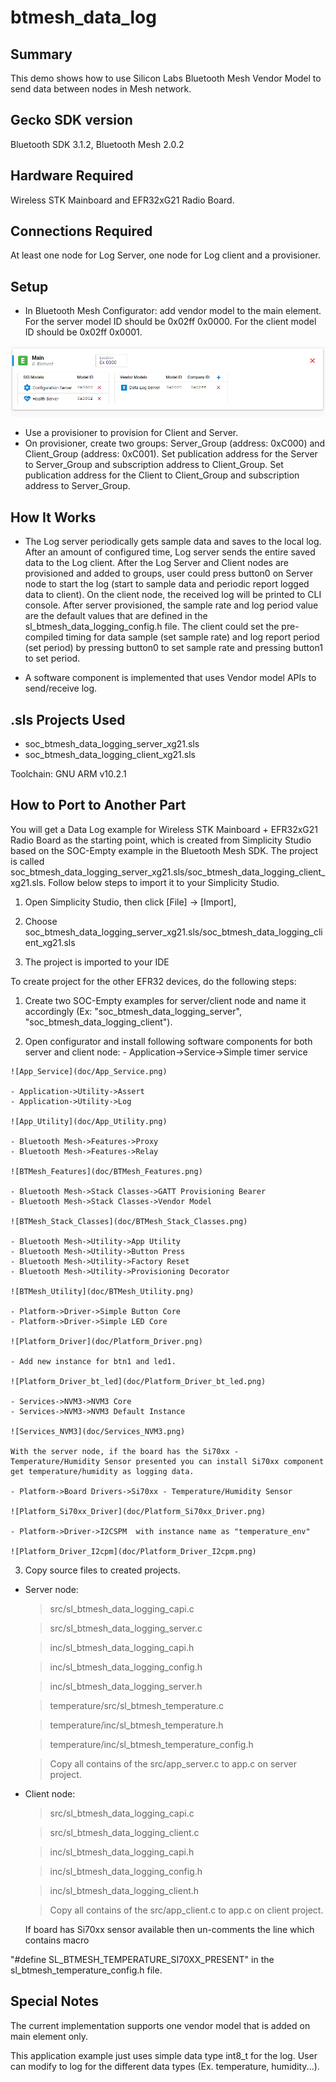 # btmesh_data_log #

## Summary ##

This demo shows how to use Silicon Labs Bluetooth Mesh Vendor Model to send data between nodes in Mesh network.

## Gecko SDK version ##

Bluetooth SDK 3.1.2, Bluetooth Mesh 2.0.2

## Hardware Required ##

Wireless STK Mainboard and EFR32xG21 Radio Board. 

## Connections Required ##

At least one node for Log Server, one node for Log client and a provisioner.

## Setup ##

- In Bluetooth Mesh Configurator: add vendor model to the main element.
		For the server model ID should be 0x02ff 0x0000.
		For the client model ID should be 0x02ff 0x0001.

![Model_Config](doc/Model_Config.png)

- Use a provisioner to provision for Client and Server.
- On provisioner, create two groups: Server_Group (address: 0xC000) and Client_Group (address: 0xC001).
		Set publication address for the Server to Server_Group and subscription address to Client_Group.
		Set publication address for the Client to Client_Group and subscription address to Server_Group.
	
## How It Works ##

- The Log server periodically gets sample data and saves to the local log. After an amount of configured time, Log server sends the entire saved data to the Log client.
After the Log Server and Client nodes are provisioned and added to groups, user could press button0 on Server node to start the log (start to sample data and periodic report logged data to client).
On the client node, the received log will be printed to CLI console. After server provisioned, the sample rate and log period value are the default values that are defined in the sl_btmesh_data_logging_config.h file.
The client could set the pre-compiled timing for data sample (set sample rate) and log report period (set period) by pressing button0 to set sample rate and pressing button1 to set period.

- A software component is implemented that uses Vendor model APIs to send/receive log.

## .sls Projects Used ##

- soc_btmesh_data_logging_server_xg21.sls
- soc_btmesh_data_logging_client_xg21.sls

Toolchain: GNU ARM v10.2.1

## How to Port to Another Part ##

You will get a Data Log example for Wireless STK Mainboard + EFR32xG21 Radio Board as the starting point, which is created from Simplicity Studio based on the SOC-Empty example in the Bluetooth Mesh SDK. The project is called soc_btmesh_data_logging_server_xg21.sls/soc_btmesh_data_logging_client_xg21.sls. Follow below steps to import it to your Simplicity Studio.

1)   Open Simplicity Studio, then click [File] -> [Import], 

2)   Choose soc_btmesh_data_logging_server_xg21.sls/soc_btmesh_data_logging_client_xg21.sls

3)   The project is imported to your IDE

To create project for the other EFR32 devices, do the following steps:

1)   Create two SOC-Empty examples for server/client node and name it accordingly (Ex: "soc_btmesh_data_logging_server", "soc_btmesh_data_logging_client").

2)   Open configurator and install following software components for both server and client node:
    - Application->Service->Simple timer service

    ![App_Service](doc/App_Service.png)

    - Application->Utility->Assert
    - Application->Utility->Log

    ![App_Utility](doc/App_Utility.png)

    - Bluetooth Mesh->Features->Proxy
    - Bluetooth Mesh->Features->Relay

    ![BTMesh_Features](doc/BTMesh_Features.png)

    - Bluetooth Mesh->Stack Classes->GATT Provisioning Bearer
    - Bluetooth Mesh->Stack Classes->Vendor Model

    ![BTMesh_Stack_Classes](doc/BTMesh_Stack_Classes.png)

    - Bluetooth Mesh->Utility->App Utility
    - Bluetooth Mesh->Utility->Button Press
    - Bluetooth Mesh->Utility->Factory Reset
    - Bluetooth Mesh->Utility->Provisioning Decorator

    ![BTMesh_Utility](doc/BTMesh_Utility.png)

    - Platform->Driver->Simple Button Core
    - Platform->Driver->Simple LED Core
    
    ![Platform_Driver](doc/Platform_Driver.png)

    - Add new instance for btn1 and led1.

    ![Platform_Driver_bt_led](doc/Platform_Driver_bt_led.png)

    - Services->NVM3->NVM3 Core
    - Services->NVM3->NVM3 Default Instance

    ![Services_NVM3](doc/Services_NVM3.png)

    With the server node, if the board has the Si70xx - Temperature/Humidity Sensor presented you can install Si70xx component get temperature/humidity as logging data.

    - Platform->Board Drivers->Si70xx - Temperature/Humidity Sensor

    ![Platform_Si70xx_Driver](doc/Platform_Si70xx_Driver.png)

    - Platform->Driver->I2CSPM  with instance name as "temperature_env"

    ![Platform_Driver_I2cpm](doc/Platform_Driver_I2cpm.png)


3)   Copy source files to created projects.
- Server node:
  > src/sl_btmesh_data_logging_capi.c
  
  > src/sl_btmesh_data_logging_server.c
  
  > inc/sl_btmesh_data_logging_capi.h
  
  > inc/sl_btmesh_data_logging_config.h
  
  > inc/sl_btmesh_data_logging_server.h
  
  > temperature/src/sl_btmesh_temperature.c
  
  > temperature/inc/sl_btmesh_temperature.h
  
  > temperature/inc/sl_btmesh_temperature_config.h
  
  > Copy all contains of the src/app_server.c to app.c on server project.
  
- Client node:
  > src/sl_btmesh_data_logging_capi.c
  
  > src/sl_btmesh_data_logging_client.c
  
  > inc/sl_btmesh_data_logging_capi.h
  
  > inc/sl_btmesh_data_logging_config.h
  
  > inc/sl_btmesh_data_logging_client.h
  
  > Copy all contains of the src/app_client.c to app.c on client project.

    If board has Si70xx sensor available then un-comments the line which contains macro 

"#define SL_BTMESH_TEMPERATURE_SI70XX_PRESENT" in the sl_btmesh_temperature_config.h file.

## Special Notes ##

The current implementation supports one vendor model that is added on main element only.

This application example just uses simple data type int8_t for the log. User can modify to log for the different data types (Ex. temperature, humidity...).
